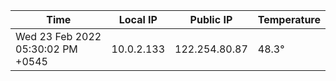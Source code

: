 | Time     | Local IP | Public IP | Temperature |
| ----------- | ----------- | ----------- | ----------- |
| Wed 23 Feb 2022 05:30:02 PM +0545      | 10.0.2.133     | 122.254.80.87  | 48.3° |
